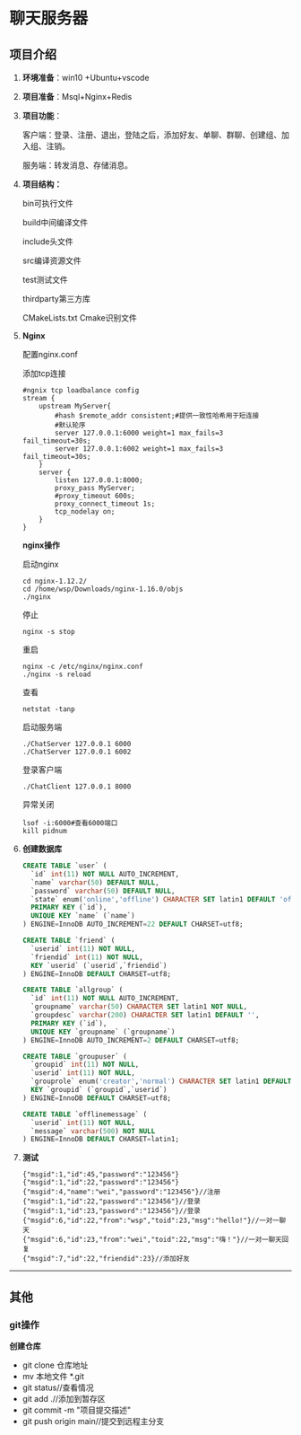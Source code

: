 # 聊天服务器

## 项目介绍

1. **环境准备**：win10 +Ubuntu+vscode

2. **项目准备**：Msql+Nginx+Redis

3. **项目功能**：

   客户端：登录、注册、退出，登陆之后，添加好友、单聊、群聊、创建组、加入组、注销。

   服务端：转发消息、存储消息。

4. **项目结构：**

   bin可执行文件

   build中间编译文件

   include头文件

   src编译资源文件

   test测试文件

   thirdparty第三方库

   CMakeLists.txt Cmake识别文件

5. **Nginx**

   配置nginx.conf  

   添加tcp连接

   ```nginx
   #ngnix tcp loadbalance config
   stream {
       upstream MyServer{
           #hash $remote_addr consistent;#提供一致性哈希用于短连接
           #默认轮序
           server 127.0.0.1:6000 weight=1 max_fails=3 fail_timeout=30s;
           server 127.0.0.1:6002 weight=1 max_fails=3 fail_timeout=30s;
       }
       server {
           listen 127.0.0.1:8000;
           proxy_pass MyServer;
           #proxy_timeout 600s;
           proxy_connect_timeout 1s;
           tcp_nodelay on;
       }
   }
   ```

   **nginx操作**

   启动nginx

   ```shell
   cd nginx-1.12.2/
   cd /home/wsp/Downloads/nginx-1.16.0/objs
   ./nginx
   ```

   停止

   ```shell
   nginx -s stop
   ```

   重启

   ```shell
   nginx -c /etc/nginx/nginx.conf
   ./nginx -s reload
   ```

   查看

   ```shell
   netstat -tanp
   ```

   启动服务端

   ```shell
   ./ChatServer 127.0.0.1 6000
   ./ChatServer 127.0.0.1 6002
   ```

   登录客户端

   ```shell
   ./ChatClient 127.0.0.1 8000
   ```

   异常关闭

   ```shell
   lsof -i:6000#查看6000端口
   kill pidnum
   ```

6. **创建数据库**

   ```sql
   CREATE TABLE `user` (
     `id` int(11) NOT NULL AUTO_INCREMENT,
     `name` varchar(50) DEFAULT NULL,
     `password` varchar(50) DEFAULT NULL,
     `state` enum('online','offline') CHARACTER SET latin1 DEFAULT 'offline',
     PRIMARY KEY (`id`),
     UNIQUE KEY `name` (`name`)
   ) ENGINE=InnoDB AUTO_INCREMENT=22 DEFAULT CHARSET=utf8;
   
   CREATE TABLE `friend` (
     `userid` int(11) NOT NULL,
     `friendid` int(11) NOT NULL,
     KEY `userid` (`userid`,`friendid`)
   ) ENGINE=InnoDB DEFAULT CHARSET=utf8;
   
   CREATE TABLE `allgroup` (
     `id` int(11) NOT NULL AUTO_INCREMENT,
     `groupname` varchar(50) CHARACTER SET latin1 NOT NULL,
     `groupdesc` varchar(200) CHARACTER SET latin1 DEFAULT '',
     PRIMARY KEY (`id`),
     UNIQUE KEY `groupname` (`groupname`)
   ) ENGINE=InnoDB AUTO_INCREMENT=2 DEFAULT CHARSET=utf8;
   
   CREATE TABLE `groupuser` (
     `groupid` int(11) NOT NULL,
     `userid` int(11) NOT NULL,
     `grouprole` enum('creator','normal') CHARACTER SET latin1 DEFAULT NULL,
     KEY `groupid` (`groupid`,`userid`)
   ) ENGINE=InnoDB DEFAULT CHARSET=utf8;
   
   CREATE TABLE `offlinemessage` (
     `userid` int(11) NOT NULL,
     `message` varchar(500) NOT NULL
   ) ENGINE=InnoDB DEFAULT CHARSET=latin1;
   ```

7. **测试**

   ```shell
   {"msgid":1,"id":45,"password":"123456"}
   {"msgid":1,"id":22,"password":"123456"}
   {"msgid":4,"name":"wei","password":"123456"}//注册
   {"msgid":1,"id":22,"password":"123456"}//登录
   {"msgid":1,"id":23,"password":"123456"}//登录
   {"msgid":6,"id":22,"from":"wsp","toid":23,"msg":"hello!"}//一对一聊天
   {"msgid":6,"id":23,"from":"wei","toid":22,"msg":"嗨！"}//一对一聊天回复
   {"msgid":7,"id":22,"friendid":23}//添加好友
   ```

   





------



## 其他

### git操作

**创建仓库**

- git clone 仓库地址
- mv 本地文件 *.git
- git status//查看情况
- git add .//添加到暂存区
- git commit -m "项目提交描述"
- git push origin main//提交到远程主分支
